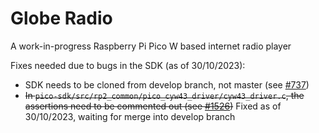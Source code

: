 # Globe Radio

A work-in-progress Raspberry Pi Pico W based internet radio player

Fixes needed due to bugs in the SDK (as of 30/10/2023):

- SDK needs to be cloned from develop branch, not master (see [#737](https://github.com/raspberrypi/pico-sdk/issues/737))
- ~~In `pico-sdk/src/rp2_common/pico_cyw43_driver/cyw43_driver.c`, the assertions need to be commented out (see [#1526](https://github.com/raspberrypi/pico-sdk/issues/1526))~~ Fixed as of 30/10/2023, waiting for merge into develop branch
